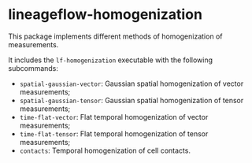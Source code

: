 # lineageflow-homogenization

This package implements different methods of homogenization of measurements.

It includes the `lf-homogenization` executable with the following subcommands:

- `spatial-gaussian-vector`: Gaussian spatial homogenization of vector measurements;
- `spatial-gaussian-tensor`: Gaussian spatial homogenization of tensor measurements;
- `time-flat-vector`: Flat temporal homogenization of vector measurements;
- `time-flat-tensor`: Flat temporal homogenization of tensor measurements;
- `contacts`: Temporal homogenization of cell contacts.
